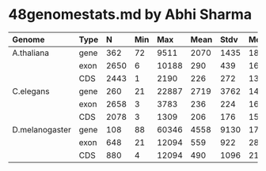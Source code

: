 # 48genomestats.md by Abhi Sharma

| Genome         | Type |  N   | Min |  Max  | Mean | Stdv | Med  |
|:---------------|:-----|:-----|:----|:------|:-----|:-----|:-----|
| A.thaliana     | gene |  362 |  72 |  9511 | 2070 | 1435 | 1892 |
|                | exon | 2650 |   6 | 10188 |  290 |  439 |  162 |
|                | CDS  | 2443 |   1 |  2190 |  226 |  272 |  137 | 
| C.elegans      | gene |  260 |  21 | 22887 | 2719 | 3762 | 1473 |
|                | exon | 2658 |   3 |  3783 |  236 |  224 |  163 |
|                | CDS  | 2078 |   3 |  1309 |  206 |  176 |  153 |
| D.melanogaster | gene |  108 |  88 | 60346 | 4558 | 9130 | 1765 |
|                | exon |  648 |  21 | 12094 |  559 |  922 |  287 |
|                | CDS  |  880 |   4 | 12094 |  490 | 1096 |  214 |

